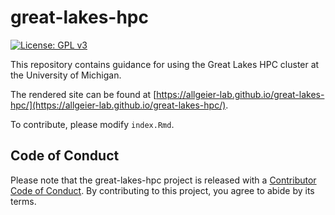 
# great-lakes-hpc

<!-- badges: start -->
[![License: GPL v3](https://img.shields.io/badge/License-GPLv3-blue.svg)](https://www.gnu.org/licenses/gpl-3.0)
<!-- badges: end -->

This repository contains guidance for using the Great Lakes HPC cluster at the University of Michigan. 

The rendered site can be found at [https://allgeier-lab.github.io/great-lakes-hpc/](https://allgeier-lab.github.io/great-lakes-hpc/). 

To contribute, please modify `index.Rmd`.

## Code of Conduct

Please note that the great-lakes-hpc project is released with a [Contributor Code of Conduct](CODE_OF_CONDUCT.md). By contributing to this project, you agree to abide by its terms.

